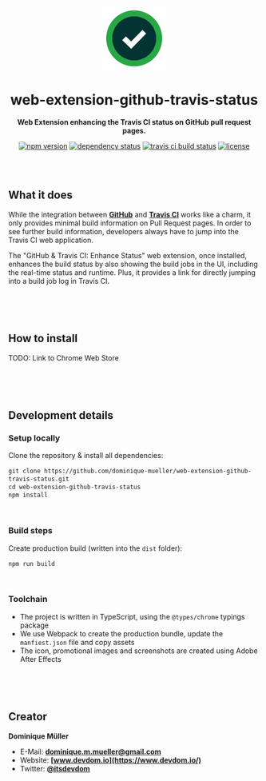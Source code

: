 <div align="center">

![Github & Travis CI Enhance Status Logo](/assets/icon.png?raw=true)

# web-extension-github-travis-status

**Web Extension enhancing the Travis CI status on GitHub pull request pages.**

[![npm version](https://img.shields.io/npm/v/web-extension-github-travis-status.svg?maxAge=3600&style=flat)](https://www.npmjs.com/package/web-extension-github-travis-status)
[![dependency status](https://img.shields.io/david/dominique-mueller/web-extension-github-travis-status.svg?maxAge=3600&style=flat)](https://david-dm.org/dominique-mueller/web-extension-github-travis-status)
[![travis ci build status](https://img.shields.io/travis/dominique-mueller/web-extension-github-travis-status/master.svg?maxAge=3600&style=flat)](https://travis-ci.org/dominique-mueller/web-extension-github-travis-status)
[![license](https://img.shields.io/npm/l/web-extension-github-travis-status.svg?maxAge=3600&style=flat)](https://github.com/dominique-mueller/web-extension-github-travis-status/LICENSE)

</div>

<br><br>

## What it does

While the integration between **[GitHub](https://github.com/)** and **[Travis CI](https://travis-ci.org/)** works like a charm, it only
provides minimal build information on Pull Request pages. In order to see further build information, developers always have to jump into
the Travis CI web application.

The "GitHub & Travis CI: Enhance Status" web extension, once installed, enhances the build status by also showing the build jobs in the UI,
including the real-time status and runtime. Plus, it provides a link for directly jumping into a build job log in Travis CI.

<br><br><br>

## How to install

TODO: Link to Chrome Web Store

<br><br><br>

## Development details

### Setup locally

Clone the repository & install all dependencies:

```
git clone https://github.com/dominique-mueller/web-extension-github-travis-status.git
cd web-extension-github-travis-status
npm install
```

<br>

### Build steps

Create production build (written into the `dist` folder):

```
npm run build
```

<br>

### Toolchain

- The project is written in TypeScript, using the `@types/chrome` typings package
- We use Webpack to create the production bundle, update the `manfiest.json` file and copy assets
- The icon, promotional images and screenshots are created using Adobe After Effects

<br><br><br>

## Creator

**Dominique Müller**

- E-Mail: **[dominique.m.mueller@gmail.com](mailto:dominique.m.mueller@gmail.com)**
- Website: **[www.devdom.io](https://www.devdom.io/)**
- Twitter: **[@itsdevdom](https://twitter.com/itsdevdom)**
